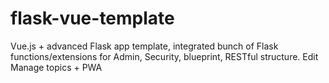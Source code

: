 # flask-vue-template
Vue.js + advanced Flask app template, integrated bunch of Flask functions/extensions for Admin, Security, blueprint, RESTful structure. Edit Manage topics + PWA
